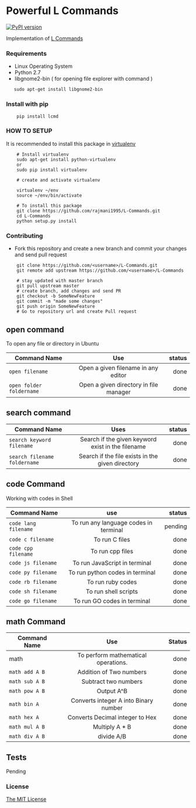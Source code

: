 # Powerful L Commands

[![PyPI version](https://badge.fury.io/py/python-loklak-api.svg)](https://pypi.python.org/pypi/lcmd/0.0.1)

Implementation of [L Commands](https://github.com/vicky002/L-Commands)

### Requirements

* Linux Operating System
* Python 2.7
* libgnome2-bin ( for opening file explorer with command )

```
   sudo apt-get install libgnome2-bin
```

### Install with pip

```
	pip install lcmd
```

### HOW TO SETUP

It is recommended to install this package in [virtualenv](https://virtualenv.pypa.io/en/stable/)
```
	# Install virtualenv
	sudo apt-get install python-virtualenv
	or
	sudo pip install virtualenv

	# create and activate virtualenv

	virtualenv ~/env
	source ~/env/bin/activate

	# To install this package
	git clone https://github.com/rajmani1995/L-Commands.git
	cd L-Commands
	python setup.py install

```

### Contributing

* Fork this repository and create a new branch and commit your changes and send pull request

```
	git clone https://github.com/<username>/L-Commands.git
	git remote add upstream https://github.com/<username>/L-Commands

	# stay updated with master branch
	git pull upstream master
	# create branch, add changes and send PR
	git checkout -b SomeNewFeature
	git commit -m "made some changes"
	git push origin SomeNewFeature
	# Go to repository url and create Pull request
```

## open command
To open any file or directory in Ubuntu

| Command Name | Use | status|
|--------------|:-----:|------:|
|`open filename`| Open a given filename in any editor| done
|`open folder foldername`|Open a given directory in file manager| done

## search command

| Command Name | Uses | status|
|------------|:-------:|-----:|
|`search keyword filename`|Search if the given keyword exist in the filename|done
|`search filename foldername`|Search if the file exists in the given directory|done

## code Command
Working with codes in Shell

| Command Name | use | status|
|--------------|:------:|-----:|
|`code lang filename`| To run any language codes in terminal| pending
|`code c filename`|To run C files | done
|`code cpp filename` | To run cpp files| done
|`code js filename`| To run JavaScript in terminal| done
|`code py filename`| To run python codes in terminal| done
|`code rb filename`| To run ruby codes | done
|`code sh filename`| To run shell scripts | done
|`code go filename`| To run GO codes in terminal| done



## math Command 
| Command Name | Use | Status|
|-------------|:------:|------:|
|math | To perform mathematical operations.| done
|`math add A B`| Addition of Two numbers | done
|`math sub A B`| Subtract two numbers| done
|`math pow A B`| Output A^B | done
|`math bin A` | Converts integer A into Binary number| done
|`math hex A`| Converts Decimal integer to Hex| done
|`math mul A B`|Multiply A * B | done
|`math div A B`| divide A/B | done

## Tests

Pending 

### License

[The MIT License](/LICENSE)


